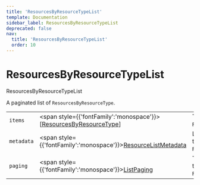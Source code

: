 ```yaml
---
title: 'ResourcesByResourceTypeList'
template: Documentation
sidebar_label: ResourcesByResourceTypeList
deprecated: false
nav:
  title: 'ResourcesByResourceTypeList'
  order: 10
---
```


# ResourcesByResourceTypeList

<div style={{'fontFamily':'monospace'}}><span style={{'fontSize':'1.5rem','fontWeight':500}}>ResourcesByResourceTypeList</span></div>



A paginated list of `ResourcesByResourceType`.

| | | |
| -- | -- | -- |
| `items` | <span style={{'fontFamily':'monospace'}}>[<a href="/guardrails/docs/reference/graphql/object/ResourcesByResourceType">ResourcesByResourceType</a>]</span> | The `items` for this page of `ResourcesByResourceTypeList`. |
| `metadata` | <span style={{'fontFamily':'monospace'}}><a href="/guardrails/docs/reference/graphql/object/ResourceListMetadata">ResourceListMetadata</a></span> | List metadata information for the instance of `ResourcesByResourceTypeList`. |
| `paging` | <span style={{'fontFamily':'monospace'}}><a href="/guardrails/docs/reference/graphql/object/ListPaging">ListPaging</a></span> | The `paging` information for this page of `ResourcesByResourceTypeList`. |